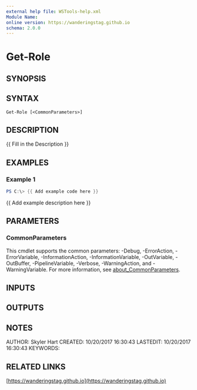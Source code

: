 ```yaml
---
external help file: WSTools-help.xml
Module Name:
online version: https://wanderingstag.github.io
schema: 2.0.0
---
```


# Get-Role

## SYNOPSIS

## SYNTAX

```
Get-Role [<CommonParameters>]
```

## DESCRIPTION
{{ Fill in the Description }}

## EXAMPLES

### Example 1
```powershell
PS C:\> {{ Add example code here }}
```

{{ Add example description here }}

## PARAMETERS

### CommonParameters
This cmdlet supports the common parameters: -Debug, -ErrorAction, -ErrorVariable, -InformationAction, -InformationVariable, -OutVariable, -OutBuffer, -PipelineVariable, -Verbose, -WarningAction, and -WarningVariable. For more information, see [about_CommonParameters](http://go.microsoft.com/fwlink/?LinkID=113216).

## INPUTS

## OUTPUTS

## NOTES
AUTHOR: Skyler Hart
CREATED: 10/20/2017 16:30:43
LASTEDIT: 10/20/2017 16:30:43
KEYWORDS:

## RELATED LINKS

[https://wanderingstag.github.io](https://wanderingstag.github.io)

